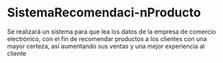 # SistemaRecomendaci-nProducto
Se realizará un sistema para que lea los datos de la empresa de comercio electrónico, con el fin de recomendar productos a los clientes con una mayor certeza, así aumentando sus ventas y una mejor experiencia al cliente
